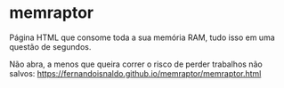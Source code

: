 # memraptor
Página HTML que consome toda a sua memória RAM, tudo isso em uma questão de segundos.

Não abra, a menos que queira correr o risco de perder trabalhos não salvos:
https://fernandoisnaldo.github.io/memraptor/memraptor.html
